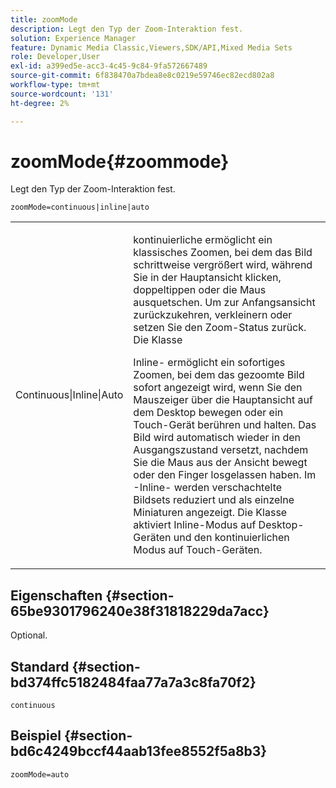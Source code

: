 ```yaml
---
title: zoomMode
description: Legt den Typ der Zoom-Interaktion fest.
solution: Experience Manager
feature: Dynamic Media Classic,Viewers,SDK/API,Mixed Media Sets
role: Developer,User
exl-id: a399ed5e-acc3-4c45-9c84-9fa572667489
source-git-commit: 6f838470a7bdea8e8c0219e59746ec82ecd802a8
workflow-type: tm+mt
source-wordcount: '131'
ht-degree: 2%

---
```


# zoomMode{#zoommode}

Legt den Typ der Zoom-Interaktion fest.

`zoomMode=continuous|inline|auto`

<table id="table_E314540D347D47699C04EB80D20C0721"> 
 <tbody> 
  <tr> 
   <td colname="col1"> <p> <span class="codeph"> Continuous|Inline|Auto </span> </p> </td> 
   <td colname="col2"> <p> <span class="codeph"> kontinuierliche </span> ermöglicht ein klassisches Zoomen, bei dem das Bild schrittweise vergrößert wird, während Sie in der Hauptansicht klicken, doppeltippen oder die Maus ausquetschen. Um zur Anfangsansicht zurückzukehren, verkleinern oder setzen Sie den Zoom-Status zurück. Die Klasse </p> <p> <span class="codeph"> Inline-</span> ermöglicht ein sofortiges Zoomen, bei dem das gezoomte Bild sofort angezeigt wird, wenn Sie den Mauszeiger über die Hauptansicht auf dem Desktop bewegen oder ein Touch-Gerät berühren und halten. Das Bild wird automatisch wieder in den Ausgangszustand versetzt, nachdem Sie die Maus aus der Ansicht bewegt oder den Finger losgelassen haben. Im <span class="codeph">-Inline-</span> werden verschachtelte Bildsets reduziert und als einzelne Miniaturen angezeigt. Die Klasse <span class="codeph"> aktiviert </span> Inline-Modus auf Desktop-Geräten und den kontinuierlichen Modus auf Touch-Geräten. </p> </td> 
  </tr> 
 </tbody> 
</table>

## Eigenschaften {#section-65be9301796240e38f31818229da7acc}

Optional.

## Standard {#section-bd374ffc5182484faa77a7a3c8fa70f2}

`continuous`

## Beispiel {#section-bd6c4249bccf44aab13fee8552f5a8b3}

`zoomMode=auto`
